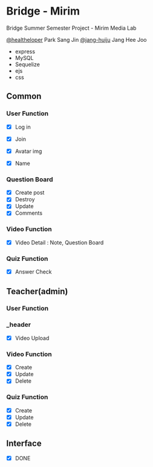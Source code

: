 # Bridge - Mirim

Bridge Summer Semester Project - Mirim Media Lab 

[@healtheloper](https://github.com/healtheloper) Park Sang Jin
[@jang-huiju](https://github.com/jang-huiju) Jang Hee Joo

- express
- MySQL
- Sequelize
- ejs
- css

## Common

### User Function
- [x] Log in
- [x] Join

- [x] Avatar img
- [x] Name

### Question Board
- [x] Create post
- [x] Destroy
- [x] Update
- [x] Comments

### Video Function
- [x] Video Detail : Note, Question Board

### Quiz Function
- [x] Answer Check

## Teacher(admin)

### User Function
### _header
- [x] Video Upload

### Video Function
- [x] Create
- [x] Update 
- [x] Delete 
### Quiz Function
- [x] Create
- [x] Update
- [x] Delete
## Interface
- [x] DONE 
